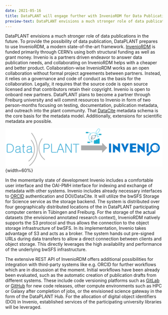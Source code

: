 ```yaml
---
date: 2021-05-16
title: DataPLANT will engage further with InvenioRDM for Data Publication
preview-text: DataPLANT envisions a much stronger role of data publications in the future. To provide the possibility of data publication, DataPLANT prepares to use InvenioRDM, a modern state-of-the-art framework. InvenioRDM is funded primarily through CERN’s using both structural funding as well as grant money. Invenio is a partners driven endeavor to answer data publication needs, and collaborating on InvenioRDM helps with a cheaper and better product. Collaboration-wise InvenioRDM works as an open collaboration without formal project agreements between partners ...
---
```


DataPLANT envisions a much stronger role of data publications in the future. To provide the possibility of data publication, DataPLANT prepares to use InvenioRDM, a modern state-of-the-art framework. [InvenioRDM](https://inveniosoftware.org/) is funded primarily through CERN’s using both structural funding as well as grant money. Invenio is a partners driven endeavor to answer data publication needs, and collaborating on InvenioRDM helps with a cheaper and better product. Collaboration-wise InvenioRDM works as an open collaboration without formal project agreements between partners. Instead, it relies on a governance and code of conduct as the basis for the collaboration. Legally, it requires that the source code is open source licensed and that contributors retain their copyright. Invenio is open to onboard new partners. DataPLANT plans to become a partner through Freiburg university and will commit resources to Invenio in form of two person-months focusing on testing, documentation, publication metadata, and outreach into the plant community. That [DataCite](https://datacite.org/) metadata schema is the core basis for the metadata model. Additionally, extensions for scientific metadata are possible.

![Invenio](/src/assets/images/news/Invenio.svg "Invenio"){width=60%}

In the momentarily state of development Invenio includes a comfortable user interface and the OAI-PMH interface for indexing and exchange of metadata with other systems. Invenio includes already necessary interfaces to [ORCID](https://orcid.org/) authentication and DOI/DataCite. It will utilize the bwSFS Storage for Science service as the storage backend. The system is distributed over four geographically distributed locations of the in DataPLANT participating computer centers in Tübingen and Freiburg. For the storage of the actual datasets (the envisioned annotated research context), InvenioRDM natively supports the S3 protocol and thus allows the connection to the object storage infrastructure of bwSFS. In its implementation, Invenio takes advantage of S3 and acts as a broker. The system hands out pre-signed URLs during data transfers to allow a direct connection between clients and object storage. This directly leverages the high availability and performance of the underlying bwSFS infrastructure.

The extensive REST API of InvenioRDM offers additional possibilities for integration with third-party systems like e.g. ORCID for further workflows which are in discussion at the moment. Initial workflows have been already been evaluated, such as the automatic creation of publication drafts from different systems. These include code versioning platforms such as [GitLab](https://about.gitlab.com/de-de/) or [GitHub](https://github.com/about) for new code releases, other compute environments such as HPC or Galaxy after completion of jobs, or the envisioned science gateway in the form of the DataPLANT Hub. For the allocation of digital object identifiers (DOI) in Invenio, established services of the participating university libraries will be leveraged.
